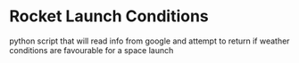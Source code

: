 # Rocket Launch Conditions
python script that will read info from google and attempt to return if weather conditions are favourable for a space launch
